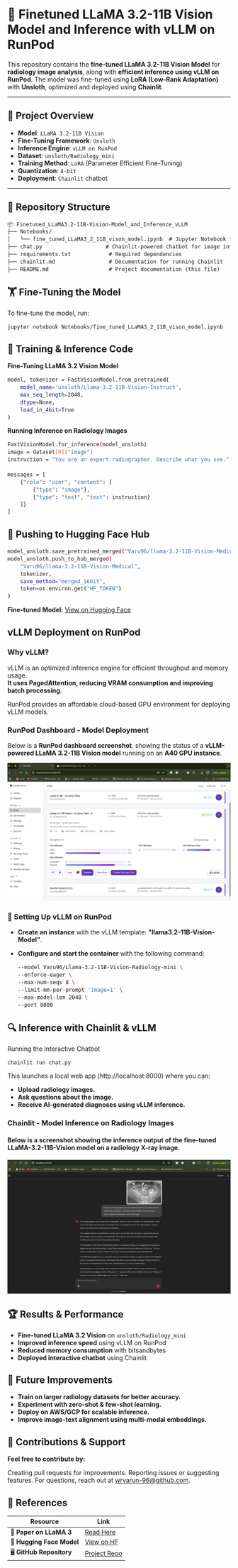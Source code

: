 # 🚀 Finetuned LLaMA 3.2-11B Vision Model and Inference with vLLM on RunPod

This repository contains the **fine-tuned LLaMA 3.2-11B Vision Model** for **radiology image analysis**, along with **efficient inference using vLLM on RunPod**. The model was fine-tuned using **LoRA (Low-Rank Adaptation)** with **Unsloth**, optimized and deployed using **Chainlit**.

---

## 📖 **Project Overview**
- **Model**: `LLaMA 3.2-11B Vision`
- **Fine-Tuning Framework**: `Unsloth`
- **Inference Engine**: `vLLM on RunPod`
- **Dataset**: `unsloth/Radiology_mini`
- **Training Method**: `LoRA` (Parameter Efficient Fine-Tuning)
- **Quantization**: `4-bit`
- **Deployment**: `Chainlit` chatbot

---

## 📂 **Repository Structure**
```markdown
📦 Finetuned_LLaMA3.2-11B-Vision-Model_and_Inference_vLLM
├── Notebooks/
│   └── fine_tuned_LLaMA3_2_11B_vison_model.ipynb  # Jupyter Notebook for model fine-tuning
├── chat.py                    # Chainlit-powered chatbot for image inference
├── requirements.txt            # Required dependencies
├── chainlit.md                 # Documentation for running Chainlit
├── README.md                   # Project documentation (this file)
```

## 🏋️ Fine-Tuning the Model

To fine-tune the model, run:

```sh
jupyter notebook Notebooks/fine_tuned_LLaMA3_2_11B_vison_model.ipynb
```

## 📜 Training & Inference Code

**Fine-Tuning LLaMA 3.2 Vision Model**

```bash
model, tokenizer = FastVisionModel.from_pretrained(
    model_name='unsloth/Llama-3.2-11B-Vision-Instruct',
    max_seq_length=2048,
    dtype=None,
    load_in_4bit=True
)
```

**Running Inference on Radiology Images**
```sh
FastVisionModel.for_inference(model_unsloth)
image = dataset[0]["image"]
instruction = "You are an expert radiographer. Describe what you see."

messages = [
    {"role": "user", "content": [
        {"type": "image"},
        {"type": "text", "text": instruction}
    ]}
]
```

## 🚀 Pushing to Hugging Face Hub
```sh
model_unsloth.save_pretrained_merged("Varu96/llama-3.2-11B-Vision-Medical", tokenizer)
model_unsloth.push_to_hub_merged(
    "Varu96/llama-3.2-11B-Vision-Medical",
    tokenizer,
    save_method="merged_16bit",
    token=os.environ.get("HF_TOKEN")
)
```
 **Fine-tuned Model:** [View on Hugging Face](https://huggingface.co/Varu96/llama-3.2-11B-Vision-Medical)

## vLLM Deployment on RunPod

### Why vLLM?
vLLM is an optimized inference engine for efficient throughput and memory usage.  
**It uses PagedAttention, reducing VRAM consumption and improving batch processing.**  

RunPod provides an affordable cloud-based GPU environment for deploying vLLM models.

### RunPod Dashboard - Model Deployment
Below is a **RunPod dashboard screenshot**, showing the status of a **vLLM-powered LLaMA 3.2-11B Vision model** running on an **A40 GPU instance**.

![RunPod Dashboard - Model Deployment](images/img1.png)

### 🚀 Setting Up vLLM on RunPod
- **Create an instance** with the vLLM template: **"llama3.2-11B-Vision-Model"**.
- **Configure and start the container** with the following command:

   ```sh
   --model Varu96/Llama-3.2-11B-Vision-Radiology-mini \
   --enforce-eager \
   --max-num-seqs 8 \
   --limit-mm-per-prompt 'image=1' \
   --max-model-len 2048 \
   --port 8000


## 🔍 Inference with Chainlit & vLLM

Running the Interactive Chatbot

```bash
chainlit run chat.py
```
This launches a local web app (http://localhost:8000) where you can:

- **Upload radiology images.**
- **Ask questions about the image.**
- **Receive AI-generated diagnoses using vLLM inference.**

### Chainlit - Model Inference on Radiology Images
#### Below is a screenshot showing the inference output of the fine-tuned LLaMA-3.2-11B-Vision model on a radiology X-ray image.
![Chainlit](images/output.png)

## 🏆 Results & Performance

- **Fine-tuned LLaMA 3.2 Vision** on `unsloth/Radiology_mini`
- **Improved inference speed** using vLLM on RunPod
- **Reduced memory consumption** with bitsandbytes
- **Deployed interactive chatbot** using Chainlit


## 🎯 Future Improvements
- **Train on larger radiology datasets for better accuracy.**
- **Experiment with zero-shot & few-shot learning.**
- **Deploy on AWS/GCP for scalable inference.**
- **Improve image-text alignment using multi-modal embeddings.**

## 🤝 Contributions & Support
**Feel free to contribute by:**

Creating pull requests for improvements.
Reporting issues or suggesting features.
For questions, reach out at wrvarun-96@github.com.

## 🔗 References
| Resource | Link |
|----------|------|
| 📜 **Paper on LLaMA 3** | [Read Here](https://arxiv.org/abs/2302.13971) |
| 🤖 **Hugging Face Model** | [View on HF](https://huggingface.co/Varu96/llama-3.2-11B-Vision-Medical) |
| 🖥️ **GitHub Repository** | [Project Repo](https://github.com/wrvarun-96/Finetuned_LLaMA3.2-11B-Vision-Model_and_Inference_vLLM) |







